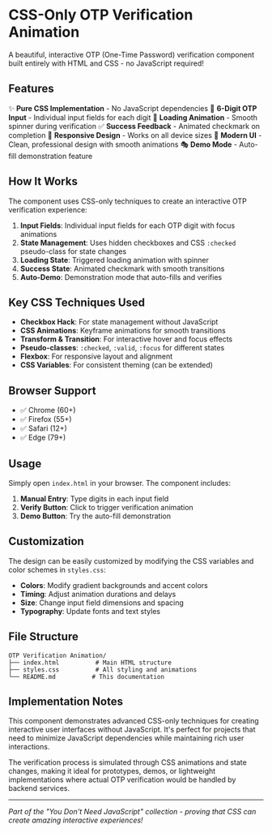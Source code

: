 # CSS-Only OTP Verification Animation

A beautiful, interactive OTP (One-Time Password) verification component built entirely with HTML and CSS - no JavaScript required!

## Features

✨ **Pure CSS Implementation** - No JavaScript dependencies
🎯 **6-Digit OTP Input** - Individual input fields for each digit
🔄 **Loading Animation** - Smooth spinner during verification
✅ **Success Feedback** - Animated checkmark on completion
📱 **Responsive Design** - Works on all device sizes
🎨 **Modern UI** - Clean, professional design with smooth animations
🎭 **Demo Mode** - Auto-fill demonstration feature

## How It Works

The component uses CSS-only techniques to create an interactive OTP verification experience:

1. **Input Fields**: Individual input fields for each OTP digit with focus animations
2. **State Management**: Uses hidden checkboxes and CSS `:checked` pseudo-class for state changes
3. **Loading State**: Triggered loading animation with spinner
4. **Success State**: Animated checkmark with smooth transitions
5. **Auto-Demo**: Demonstration mode that auto-fills and verifies

## Key CSS Techniques Used

- **Checkbox Hack**: For state management without JavaScript
- **CSS Animations**: Keyframe animations for smooth transitions
- **Transform & Transition**: For interactive hover and focus effects
- **Pseudo-classes**: `:checked`, `:valid`, `:focus` for different states
- **Flexbox**: For responsive layout and alignment
- **CSS Variables**: For consistent theming (can be extended)

## Browser Support

- ✅ Chrome (60+)
- ✅ Firefox (55+)
- ✅ Safari (12+)
- ✅ Edge (79+)

## Usage

Simply open `index.html` in your browser. The component includes:

1. **Manual Entry**: Type digits in each input field
2. **Verify Button**: Click to trigger verification animation
3. **Demo Button**: Try the auto-fill demonstration

## Customization

The design can be easily customized by modifying the CSS variables and color schemes in `styles.css`:

- **Colors**: Modify gradient backgrounds and accent colors
- **Timing**: Adjust animation durations and delays
- **Size**: Change input field dimensions and spacing
- **Typography**: Update fonts and text styles

## File Structure

```
OTP Verification Animation/
├── index.html          # Main HTML structure
├── styles.css          # All styling and animations
└── README.md          # This documentation
```

## Implementation Notes

This component demonstrates advanced CSS-only techniques for creating interactive user interfaces without JavaScript. It's perfect for projects that need to minimize JavaScript dependencies while maintaining rich user interactions.

The verification process is simulated through CSS animations and state changes, making it ideal for prototypes, demos, or lightweight implementations where actual OTP verification would be handled by backend services.

---

*Part of the "You Don't Need JavaScript" collection - proving that CSS can create amazing interactive experiences!*